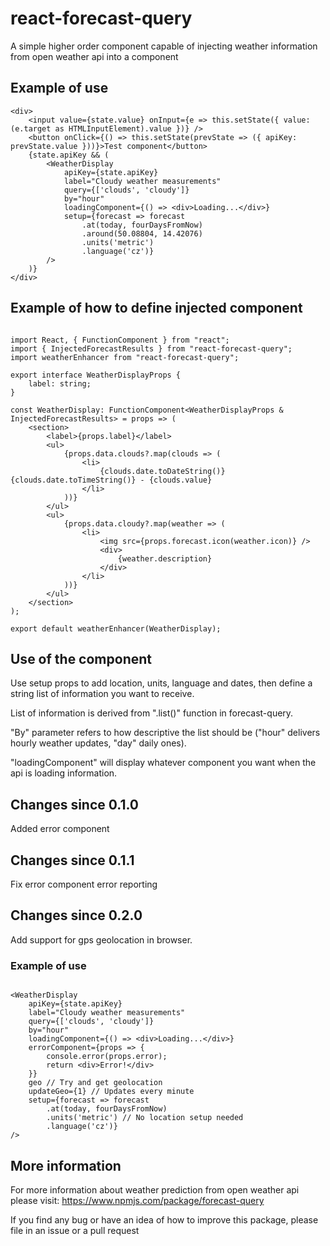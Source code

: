 # react-forecast-query

A simple higher order component capable of injecting weather information from open weather api into a component

## Example of use

```JSX
<div>
    <input value={state.value} onInput={e => this.setState({ value: (e.target as HTMLInputElement).value })} />
    <button onClick={() => this.setState(prevState => ({ apiKey: prevState.value }))}>Test component</button>
    {state.apiKey && (
        <WeatherDisplay 
            apiKey={state.apiKey}
            label="Cloudy weather measurements"
            query={['clouds', 'cloudy']}
            by="hour"
            loadingComponent={() => <div>Loading...</div>}
            setup={forecast => forecast
                .at(today, fourDaysFromNow)
                .around(50.08804, 14.42076)
                .units('metric')
                .language('cz')}
        />
    )}
</div>
```

## Example of how to define injected component

```JSX

import React, { FunctionComponent } from "react";
import { InjectedForecastResults } from "react-forecast-query";
import weatherEnhancer from "react-forecast-query";

export interface WeatherDisplayProps {
    label: string;
}

const WeatherDisplay: FunctionComponent<WeatherDisplayProps & InjectedForecastResults> = props => (
    <section>
        <label>{props.label}</label>
        <ul>
            {props.data.clouds?.map(clouds => (
                <li>
                    {clouds.date.toDateString()} {clouds.date.toTimeString()} - {clouds.value}
                </li>
            ))}
        </ul>
        <ul>
            {props.data.cloudy?.map(weather => (
                <li>
                    <img src={props.forecast.icon(weather.icon)} />
                    <div>
                        {weather.description}
                    </div>
                </li>
            ))}
        </ul>
    </section>
);

export default weatherEnhancer(WeatherDisplay);

```

## Use of the component

Use setup props to add location, units, language and dates, then define a string list of information you want to receive.


List of information is derived from ".list()" function in forecast-query.


"By" parameter refers to how descriptive the list should be ("hour" delivers hourly weather updates, "day" daily ones).


"loadingComponent" will display whatever component you want when the api is loading information.

## Changes since 0.1.0

Added error component

## Changes since 0.1.1

Fix error component error reporting

## Changes since 0.2.0

Add support for gps geolocation in browser.

### Example of use

```JSX

<WeatherDisplay 
    apiKey={state.apiKey}
    label="Cloudy weather measurements"
    query={['clouds', 'cloudy']}
    by="hour"
    loadingComponent={() => <div>Loading...</div>}
    errorComponent={props => {
        console.error(props.error);
        return <div>Error!</div>
    }}
    geo // Try and get geolocation
    updateGeo={1} // Updates every minute
    setup={forecast => forecast
        .at(today, fourDaysFromNow)
        .units('metric') // No location setup needed
        .language('cz')}
/>

```

## More information

For more information about weather prediction from open weather api please visit: https://www.npmjs.com/package/forecast-query


If you find any bug or have an idea of how to improve this package, please file in an issue or a pull request